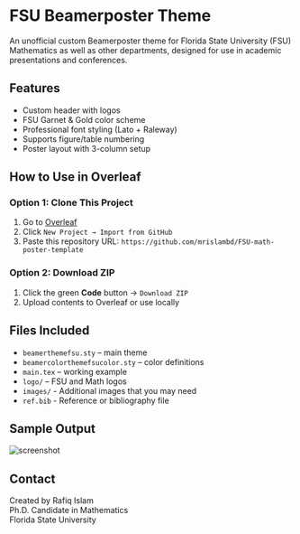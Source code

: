 # FSU Beamerposter Theme

An unofficial custom Beamerposter theme for Florida State University (FSU) Mathematics as well as other departments, designed for use in academic presentations and conferences.

## Features

- Custom header with logos
- FSU Garnet & Gold color scheme
- Professional font styling (Lato + Raleway)
- Supports figure/table numbering
- Poster layout with 3-column setup

## How to Use in Overleaf

### Option 1: Clone This Project

1. Go to [Overleaf](https://overleaf.com)
2. Click `New Project → Import from GitHub`
3. Paste this repository URL:  `https://github.com/mrislambd/FSU-math-poster-template`


### Option 2: Download ZIP

1. Click the green **Code** button → `Download ZIP`
2. Upload contents to Overleaf or use locally

## Files Included

- `beamerthemefsu.sty` – main theme
- `beamercolorthemefsucolor.sty` – color definitions
- `main.tex` – working example
- `logo/` – FSU and Math logos
- `images/` - Additional images that you may need
- `ref.bib` - Reference or bibliography file

## Sample Output

![screenshot](images/sample-poster-preview.png)

## Contact

Created by Rafiq Islam  
Ph.D. Candidate in Mathematics  
Florida State University 


